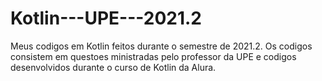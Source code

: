 # Kotlin---UPE---2021.2
 Meus codigos em Kotlin feitos durante o semestre de 2021.2. Os codigos consistem em questoes ministradas pelo professor da UPE e codigos desenvolvidos durante o curso de Kotlin da Alura.

